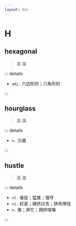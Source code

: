 ```yaml
---
layout: doc
---
```


# H

## hexagonal
> 英 <Phonetic word="heksəgənəl" lang="en-GB" phonetic="/ˌheksəˈɡɒnəl/"/>
> 美 <Phonetic word="hexagonal" lang="en-US" phonetic="/ˌheksəˈɡɒnəl/"/>

::: details

- `adj.` 六边形的；六角形的

:::

## hourglass
> 英 <Phonetic word="ˈaʊəgrɑːsl" lang="en-GB" phonetic="/'aʊəglɑːs/"/>
> 美 <Phonetic word="hourglass" lang="en-US" phonetic="/'aʊɚɡlæs/"/>

::: details

- `n.` 沙漏

:::

## hustle
> 英 <Phonetic word="hustle" lang="en-GB" phonetic="/hjuːstl/"/>
> 美 <Phonetic word="hustle" lang="en-US" phonetic="/hjuːstl/"/>

::: details

- `vt.` 催促；猛推；强夺
- `vi.` 赶紧；硬挤过去；拼命挣钱
- `n.` 推；奔忙；拥挤喧嚷

:::
